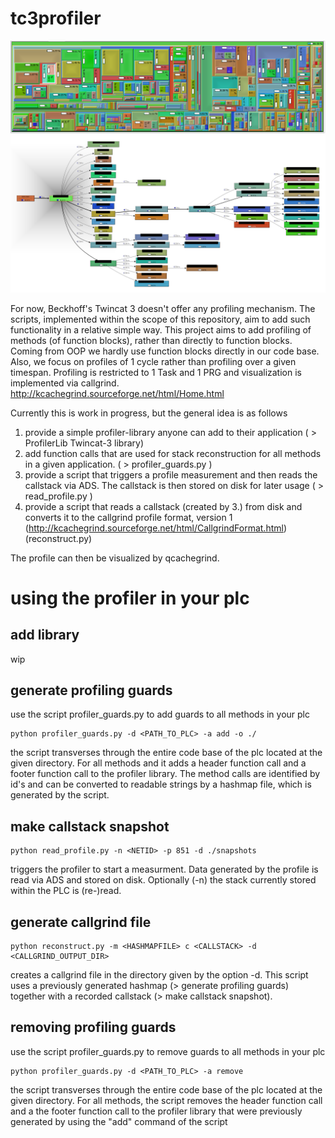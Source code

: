 # tc3profiler

![demo](demo1.png)
![demo](demo2.PNG)

For now, Beckhoff's Twincat 3 doesn't offer any profiling mechanism. The scripts, implemented within the scope of this repository, aim to add such functionality in a relative simple way.
This project aims to add profiling of methods (of function blocks), rather than directly to function blocks. Coming from OOP we hardly use function blocks directly in our code base. 
Also, we focus on profiles of 1 cycle rather than profiling over a given timespan. Profiling is restricted to 1 Task and 1 PRG and visualization is implemented via callgrind. http://kcachegrind.sourceforge.net/html/Home.html

Currently this is work in progress, but the general idea is as follows

1. provide a simple profiler-library anyone can add to their application ( > ProfilerLib Twincat-3 library)
2. add function calls that are used for stack reconstruction for all methods in a given application. ( > profiler_guards.py )
3. provide a script that triggers a profile measurement and then reads the callstack via ADS. The callstack is then stored on disk for later usage ( > read_profile.py )
4. provide a script that reads a callstack (created by 3.) from disk and converts it to the callgrind profile format, version 1 (http://kcachegrind.sourceforge.net/html/CallgrindFormat.html) (reconstruct.py)

The profile can then be visualized by qcachegrind.

# using the profiler in your plc

## add library
wip

## generate profiling guards
use the script profiler_guards.py to add guards to all methods in your plc

```
python profiler_guards.py -d <PATH_TO_PLC> -a add -o ./
```
the script transverses through the entire code base of the plc located at the given directory. For all methods and it adds a header function call and a footer function call to the profiler library. The method calls are identified by id's and can be converted to readable strings by a hashmap file, which is generated by the script.

## make callstack snapshot
```
python read_profile.py -n <NETID> -p 851 -d ./snapshots
```
triggers the profiler to start a measurment. Data generated by the profile is read via ADS and stored on disk. Optionally (-n) the stack currently stored within the PLC is (re-)read.

## generate callgrind file
```
python reconstruct.py -m <HASHMAPFILE> c <CALLSTACK> -d <CALLGRIND_OUTPUT_DIR>
```
creates a callgrind file in the directory given by the option -d. This script uses a previously generated hashmap (> generate profiling guards) together with a recorded callstack (> make callstack snapshot).

## removing profiling guards
use the script profiler_guards.py to remove guards to all methods in your plc

```
python profiler_guards.py -d <PATH_TO_PLC> -a remove
```
the script transverses through the entire code base of the plc located at the given directory. For all methods, the script removes the header function call and a the footer function call to the profiler library that were previously generated by using the "add" command of the script
